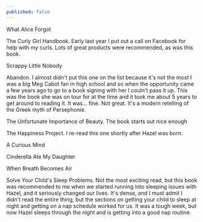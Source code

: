 ```yaml
---
published: false
---
```

What Alice Forgot

The Curly Girl Handbook. Early last year I put out a call on Facebook for help with my curls. Lots of great products were recommended, as was this book. 

Scrappy Little Nobody

Abandon. I almost didn't put this one on the list because it's not the most I was a big Meg Cabot fan in high school and so when the opportunity came a few years ago to go to a book signing with her I couln't pass it up. This was the book she was on tour for at the time and it took me about 5 years to get around to reading it. It was... fine. Not great. It's a modern retelling of the Greek myth of Persephonie. 

The Unfortunate Importance of Beauty. The book starts out nice enough 

The Happiness Project. I re-read this one shortly after Hazel was born. 

A Curious Mind

Cinderella Ate My Daughter 

When Breath Becomes Air

Solve Your Child's Sleep Problems. Not the most exciting read, but this book was recommended to me when we started running into sleeping issues with Hazel, and it seriously changed our lives. It's dense, and I must admit I didn't read the entire thing, but the sections on getting your child to sleep at night and getting on a nap schedule worked for us. It was a tough week, but now Hazel sleeps through the night and is getting into a good nap routine. 
